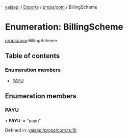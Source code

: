 [yajsapi](../README.md) / [Exports](../modules.md) / [props/com](../modules/props_com.md) / BillingScheme

# Enumeration: BillingScheme

[props/com](../modules/props_com.md).BillingScheme

## Table of contents

### Enumeration members

- [PAYU](props_com.billingscheme.md#payu)

## Enumeration members

### PAYU

• **PAYU**: = "payu"

Defined in: [yajsapi/props/com.ts:10](https://github.com/golemfactory/yajsapi/blob/0a8d8c8/yajsapi/props/com.ts#L10)
